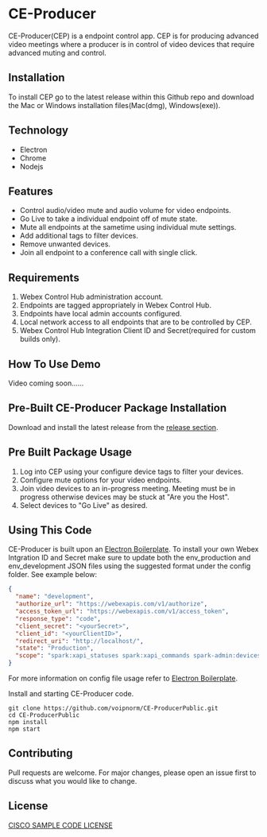 # CE-Producer

CE-Producer(CEP) is a endpoint control app. CEP is for producing advanced video meetings
where a producer is in control of video devices that require advanced muting and control.

## Installation

To install CEP go to the latest release within this Github repo and download the Mac or Windows 
installation files(Mac(dmg), Windows(exe)).

## Technology
* Electron
* Chrome
* Nodejs

## Features

* Control audio/video mute and audio volume for video endpoints.
* Go Live to take a individual endpoint off of mute state.
* Mute all endpoints at the sametime using individual mute settings.
* Add additional tags to filter devices.
* Remove unwanted devices.
* Join all endpoint to a conference call with single click.

## Requirements

1. Webex Control Hub administration account.
2. Endpoints are tagged appropriately in Webex Control Hub.
3. Endpoints have local admin accounts configured.
4. Local network access to all endpoints that are to be controlled by CEP.
5. Webex Control Hub Integration Client ID and Secret(required for custom builds only).



## How To Use Demo

Video coming soon......

## Pre-Built CE-Producer Package Installation

Download and install the latest release from the [release section](https://github.com/voipnorm/CE-ProducerPublic/releases).
## Pre Built Package Usage

1. Log into CEP using your configure device tags to filter your devices.
2. Configure mute options for your video endpoints.
3. Join video devices to an in-progress meeting.
   Meeting must be in progress otherwise devices may be stuck at "Are you the Host".
4. Select devices to "Go Live" as desired.

## Using This Code

CE-Producer is built upon an [Electron Boilerplate](https://github.com/szwacz/electron-boilerplate). To install your own Webex Intgration ID and Secret
make sure to update both the env_production and env_development JSON files using the suggested format under the config folder. See example below:
```json
{
  "name": "development",
  "authorize_url": "https://webexapis.com/v1/authorize",
  "access_token_url": "https://webexapis.com/v1/access_token",
  "response_type": "code",
  "client_secret": "<yourSecret>",
  "client_id": "<yourClientID>",
  "redirect_uri": "http://localhost/",
  "state": "Production",
  "scope": "spark:xapi_statuses spark:xapi_commands spark-admin:devices_read spark-admin:devices_write spark-admin:licenses_read spark-admin:places_read spark-admin:places_write spark-admin:workspaces_read spark-admin:workspace_metrics_read"
}
```
For more information on config file usage refer to [Electron Boilerplate](https://github.com/szwacz/electron-boilerplate).

Install and starting CE-Producer code.
```
git clone https://github.com/voipnorm/CE-ProducerPublic.git
cd CE-ProducerPublic
npm install
npm start
```
## Contributing
Pull requests are welcome. For major changes, please open an issue first to discuss what you would like to change.

## License
[CISCO SAMPLE CODE LICENSE](https://github.com/voipnorm/CE-Producer/blob/master/LICENSE)